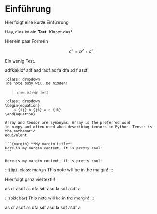 # Einführung

Hier folgt eine kurze Einführung


Hey, dies ist ein **Test**. Klappt das?

Hier ein paar Formeln

$$a^2 = b^2 + c^2$$

Ein wenig Test. 

adfkjakldf adf
 asd
 fadf ad 
 fa
 dfa 
 sd f
 asdf 

```{note}
:class: dropdown
The note body will be hidden!
```


> dies ist ein Test

```{note}
:class: dropdown
\begin{equation}
    a_{ij} b_{jk} = c_{ik}
\end{equation}
```



```{note}
Array and tensor are synonyms. Array is the preferred word
in numpy and often used when describing tensors in Python. Tensor is the mathematic
equivalent.
```

````
```{margin} **My margin title**
Here is my margin content, it is pretty cool!
```
````


```{margin} **My margin title**
Here is my margin content, it is pretty cool!
```


:::{tip}
:class: margin
This note will be in the margin!
:::

Hier folgt ganz viel text!!!

as
df
asdf
as
dfa
sdf
asd
fa
sdf
asdf
a


:::{sidebar}
This note will be in the margin!
:::


as
df
asdf
as
dfa
sdf
asd
fa
sdf
asdf
a